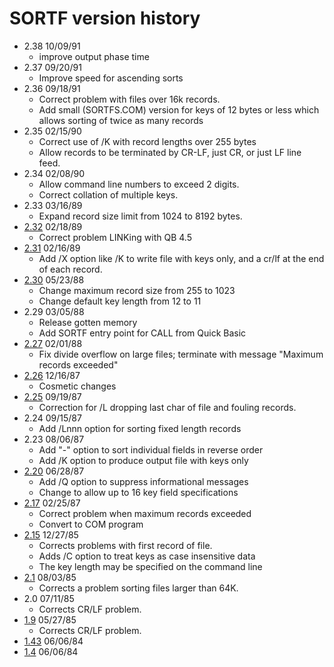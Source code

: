 # SORTF version history

- 2.38 10/09/91
  - improve output phase time
- 2.37 09/20/91
  - Improve speed for ascending sorts
- 2.36 09/18/91
  - Correct problem with files over 16k records.
  - Add small (SORTFS.COM) version for keys of 12 bytes or less which allows sorting of twice as many records
- 2.35 02/15/90
  - Correct use of /K with record lengths over 255 bytes
  - Allow records to be terminated by CR-LF, just CR, or just LF line feed.
- 2.34 02/08/90
  - Allow command line numbers to exceed 2 digits.
  - Correct collation of multiple keys.
- 2.33 03/16/89
  - Expand record size limit from 1024 to 8192 bytes.
- [2.32](2.32) 02/18/89
  - Correct problem LINKing with QB 4.5
- [2.31](2.31) 02/16/89
  - Add /X option like /K to write file with keys only, and a cr/lf at the end of each record.
- [2.30](2.30) 05/23/88
  - Change maximum record size from 255 to 1023
  - Change default key length from 12 to 11
- 2.29 03/05/88
  - Release gotten memory
  - Add SORTF entry point for CALL from Quick Basic
- [2.27](2.27) 02/01/88
  - Fix divide overflow on large files; terminate with message "Maximum records exceeded"
- [2.26](2.26) 12/16/87
  - Cosmetic changes
- [2.25](2.25) 09/19/87
  - Correction for /L dropping last char of file and fouling records.
- 2.24 09/15/87
  - Add /Lnnn option for sorting fixed length records
- 2.23 08/06/87
  -  Add "-" option to sort individual fields in reverse order
  - Add /K option to produce output file with keys only
- [2.20](2.20) 06/28/87
  - Add /Q option to suppress informational messages
  - Change to allow up to 16 key field specifications
- [2.17](2.17) 02/25/87
  - Correct problem when maximum records exceeded
  - Convert to COM program
- [2.15](2.15) 12/27/85
  - Corrects problems with first record of file.
  - Adds /C option to treat keys as case insensitive data
  - The key length may be specified on the command line
- [2.1](2.1) 08/03/85
  - Corrects a problem sorting files larger than 64K.
- 2.0 07/11/85
  - Corrects CR/LF problem.
- [1.9](1.9) 05/27/85
  - Corrects CR/LF problem.
- [1.43](1.43) 06/06/84
- [1.4](1.4) 06/06/84
